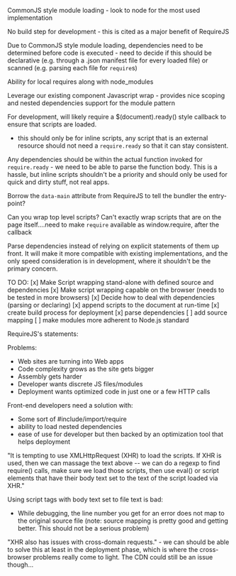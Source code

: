 CommonJS style module loading - look to node for the most used implementation

No build step for development - this is cited as a major benefit of RequireJS

Due to CommonJS style module loading, dependencies need to be determined before code is executed - need to decide if this should be declarative (e.g. through a .json manifest file for every loaded file) or scanned (e.g. parsing each file for `require`s)

Ability for local requires along with node_modules

Leverage our existing component Javascript wrap - provides nice scoping and nested dependencies support for the module pattern

For development, will likely require a $(document).ready() style callback to ensure that scripts are loaded.
- this should only be for inline scripts, any script that is an external resource should not need a `require.ready` so that it can stay consistent.

Any dependencies should be within the actual function invoked for `require.ready` - we need to be able to parse the function body. This is a hassle, but inline scripts shouldn't be a priority and should only be used for quick and dirty stuff, not real apps.

Borrow the `data-main` attribute from RequireJS to tell the bundler the entry-point?

Can you wrap top level scripts? Can't exactly wrap scripts that are on the page itself....need to make `require` available as window.require, after the callback


Parse dependencies instead of relying on explicit statements of them up front. It will make it more compatible with existing implementations, and the only speed consideration is in development, where it shouldn't be the primary concern.



TO DO:
[x] Make Script wrapping stand-alone with defined source and dependencies
[x] Make script wrapping capable on the browser (needs to be tested in more browsers)
[x] Decide how to deal with dependencies (parsing or declaring)
[x] append scripts to the document at run-time
[x] create build process for deployment
[x] parse dependencies
[ ] add source mapping
[ ] make modules more adherent to Node.js standard


RequireJS's statements:

Problems:
* Web sites are turning into Web apps
* Code complexity grows as the site gets bigger
* Assembly gets harder
* Developer wants discrete JS files/modules
* Deployment wants optimized code in just one or a few HTTP calls

Front-end developers need a solution with:
* Some sort of #include/import/require
* ability to load nested dependencies
* ease of use for developer but then backed by an optimization tool that helps deployment

"It is tempting to use XMLHttpRequest (XHR) to load the scripts. If XHR is used, then we can massage the text above -- we can do a regexp to find require() calls, make sure we load those scripts, then use eval() or script elements that have their body text set to the text of the script loaded via XHR."

Using script tags with body text set to file text is bad:
* While debugging, the line number you get for an error does not map to the original source file (note: source mapping is pretty good and getting better. This should not be a serious problem)

"XHR also has issues with cross-domain requests." - we can should be able to solve this at least in the deployment phase, which is where the cross-browser problems really come to light. The CDN could still be an issue though...